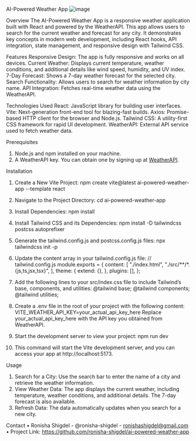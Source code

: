 AI-Powered Weather App
![image](https://github.com/user-attachments/assets/80f3b28d-8384-4221-83f7-03f0f05c4121)


Overview
The AI-Powered Weather App is a responsive weather application built with React and powered by the WeatherAPI. This app allows users to search for the current weather and forecast for any city. It demonstrates key concepts in modern web development, including React hooks, API integration, state management, and responsive design with Tailwind CSS.

Features
Responsive Design: The app is fully responsive and works on all devices.
Current Weather: Displays current temperature, weather conditions, and additional details like wind speed, humidity, and UV index.
7-Day Forecast: Shows a 7-day weather forecast for the selected city.
Search Functionality: Allows users to search for weather information by city name.
API Integration: Fetches real-time weather data using the WeatherAPI.

Technologies Used
React: JavaScript library for building user interfaces.
Vite: Next-generation front-end tool for blazing-fast builds.
Axios: Promise-based HTTP client for the browser and Node.js.
Tailwind CSS: A utility-first CSS framework for rapid UI development.
WeatherAPI: External API service used to fetch weather data.

Prerequisites
1.	Node.js and npm installed on your machine.
2.	A WeatherAPI key. You can obtain one by signing up at [WeatherAPI](https://www.weatherapi.com/).

Installation
1.	Create a New Vite Project:
npm create vite@latest ai-powered-weather-app --template react

2.	Navigate to the Project Directory:
cd ai-powered-weather-app

3.	Install Dependencies:
npm install

4.	Install Tailwind CSS and its Dependencies:
npm install -D tailwindcss postcss autoprefixer

5.	Generate the tailwind.config.js and postcss.config.js files:
npx tailwindcss init -p

6.	Update the content array in your tailwind.config.js file:
// tailwind.config.js
module.exports = {
content: [
"./index.html",
"./src/**/*.{js,ts,jsx,tsx}",
],
theme: {
extend: {},
},
plugins: [],
};

7.	Add the following lines to your src/index.css file to include Tailwind’s base, components, and utilities:
@tailwind base;
@tailwind components;
@tailwind utilities;

8.	Create a .env file in the root of your project with the following content:
VITE_WEATHER_API_KEY=your_actual_api_key_here
Replace your_actual_api_key_here with the API key you obtained from WeatherAPI.

9.	Start the development server to view your project:
npm run dev

10.	This command will start the Vite development server, and you can access your app at http://localhost:5173.

Usage
1.	Search for a City: Use the search bar to enter the name of a city and retrieve the weather information.
2.	View Weather Data: The app displays the current weather, including temperature, weather conditions, and additional details. The 7-day forecast is also available.
3.	Refresh Data: The data automatically updates when you search for a new city.

Contact
•	Ronisha Shigdel - @ronisha-shigdel - ronishashigdel@gmail.com
•	Project Link: https://github.com/ronisha-shigdel/ai-powered-weather-app

